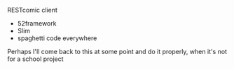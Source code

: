 RESTcomic client
* 52framework
* Slim
* spaghetti code everywhere

Perhaps I'll come back to this at some point and do it properly, when it's not for a school project

